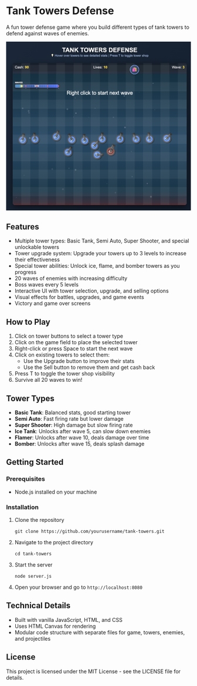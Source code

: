 # Tank Towers Defense

A fun tower defense game where you build different types of tank towers to defend against waves of enemies.

![Tank Towers Defense Game](screenshots/game.jpg)

## Features

- Multiple tower types: Basic Tank, Semi Auto, Super Shooter, and special unlockable towers
- Tower upgrade system: Upgrade your towers up to 3 levels to increase their effectiveness
- Special tower abilities: Unlock ice, flame, and bomber towers as you progress
- 20 waves of enemies with increasing difficulty
- Boss waves every 5 levels
- Interactive UI with tower selection, upgrade, and selling options
- Visual effects for battles, upgrades, and game events
- Victory and game over screens

## How to Play

1. Click on tower buttons to select a tower type
2. Click on the game field to place the selected tower
3. Right-click or press Space to start the next wave
4. Click on existing towers to select them:
   - Use the Upgrade button to improve their stats
   - Use the Sell button to remove them and get cash back
5. Press T to toggle the tower shop visibility
6. Survive all 20 waves to win!

## Tower Types

- **Basic Tank**: Balanced stats, good starting tower
- **Semi Auto**: Fast firing rate but lower damage
- **Super Shooter**: High damage but slow firing rate
- **Ice Tank**: Unlocks after wave 5, can slow down enemies
- **Flamer**: Unlocks after wave 10, deals damage over time
- **Bomber**: Unlocks after wave 15, deals splash damage

## Getting Started

### Prerequisites

- Node.js installed on your machine

### Installation

1. Clone the repository
   ```
   git clone https://github.com/yourusername/tank-towers.git
   ```

2. Navigate to the project directory
   ```
   cd tank-towers
   ```

3. Start the server
   ```
   node server.js
   ```

4. Open your browser and go to `http://localhost:8080`

## Technical Details

- Built with vanilla JavaScript, HTML, and CSS
- Uses HTML Canvas for rendering
- Modular code structure with separate files for game, towers, enemies, and projectiles

## License

This project is licensed under the MIT License - see the LICENSE file for details. 